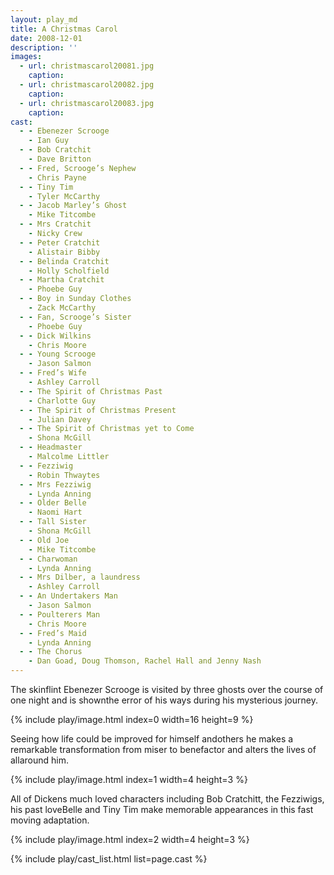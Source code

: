 ```yaml
---
layout: play_md
title: A Christmas Carol
date: 2008-12-01
description: ''
images:
  - url: christmascarol20081.jpg
    caption: 
  - url: christmascarol20082.jpg
    caption: 
  - url: christmascarol20083.jpg
    caption: 
cast:
  - - Ebenezer Scrooge
    - Ian Guy
  - - Bob Cratchit 
    - Dave Britton
  - - Fred, Scrooge’s Nephew
    - Chris Payne
  - - Tiny Tim
    - Tyler McCarthy
  - - Jacob Marley’s Ghost
    - Mike Titcombe
  - - Mrs Cratchit
    - Nicky Crew
  - - Peter Cratchit
    - Alistair Bibby
  - - Belinda Cratchit
    - Holly Scholfield
  - - Martha Cratchit
    - Phoebe Guy
  - - Boy in Sunday Clothes
    - Zack McCarthy
  - - Fan, Scrooge’s Sister
    - Phoebe Guy
  - - Dick Wilkins
    - Chris Moore
  - - Young Scrooge
    - Jason Salmon
  - - Fred’s Wife
    - Ashley Carroll
  - - The Spirit of Christmas Past
    - Charlotte Guy
  - - The Spirit of Christmas Present
    - Julian Davey
  - - The Spirit of Christmas yet to Come
    - Shona McGill
  - - Headmaster 
    - Malcolme Littler
  - - Fezziwig
    - Robin Thwaytes
  - - Mrs Fezziwig
    - Lynda Anning
  - - Older Belle
    - Naomi Hart
  - - Tall Sister
    - Shona McGill
  - - Old Joe
    - Mike Titcombe
  - - Charwoman
    - Lynda Anning
  - - Mrs Dilber, a laundress
    - Ashley Carroll
  - - An Undertakers Man
    - Jason Salmon
  - - Poulterers Man
    - Chris Moore
  - - Fred’s Maid
    - Lynda Anning
  - - The Chorus
    - Dan Goad, Doug Thomson, Rachel Hall and Jenny Nash
---
```


The skinflint Ebenezer Scrooge is visited by three ghosts over the course of one night and is shownthe error of his ways during his mysterious journey.

{% include play/image.html index=0 width=16 height=9 %}

Seeing how life could be improved for himself andothers he makes a remarkable transformation from miser to benefactor and alters the lives of allaround him.

{% include play/image.html index=1 width=4 height=3 %}

All of Dickens much loved characters including Bob Cratchitt, the Fezziwigs, his past loveBelle and Tiny Tim make memorable appearances in this fast moving adaptation.

{% include play/image.html index=2 width=4 height=3 %}

{% include play/cast_list.html list=page.cast %}
